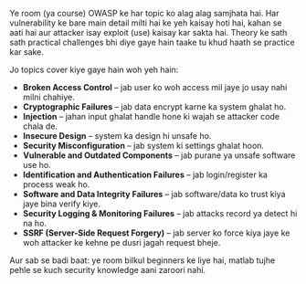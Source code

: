 Ye room (ya course) OWASP ke har topic ko alag alag samjhata hai. Har vulnerability ke bare main detail milti hai ke yeh kaisay hoti hai, kahan se aati hai aur attacker isay exploit (use) kaisay kar sakta hai. Theory ke sath sath practical challenges bhi diye gaye hain taake tu khud haath se practice kar sake.

Jo topics cover kiye gaye hain woh yeh hain:

* **Broken Access Control** – jab user ko woh access mil jaye jo usay nahi milni chahiye.
* **Cryptographic Failures** – jab data encrypt karne ka system ghalat ho.
* **Injection** – jahan input ghalat handle hone ki wajah se attacker code chala de.
* **Insecure Design** – system ka design hi unsafe ho.
* **Security Misconfiguration** – jab system ki settings ghalat hoon.
* **Vulnerable and Outdated Components** – jab purane ya unsafe software use ho.
* **Identification and Authentication Failures** – jab login/register ka process weak ho.
* **Software and Data Integrity Failures** – jab software/data ko trust kiya jaye bina verify kiye.
* **Security Logging & Monitoring Failures** – jab attacks record ya detect hi na ho.
* **SSRF (Server-Side Request Forgery)** – jab server ko force kiya jaye ke woh attacker ke kehne pe dusri jagah request bheje.

Aur sab se badi baat: ye room bilkul beginners ke liye hai, matlab tujhe pehle se kuch security knowledge aani zaroori nahi.


